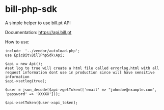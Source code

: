 # bill-php-sdk
A simple helper to use bill.pt API

Documentation:
https://api.bill.pt

How to use:
```
include  '../vendor/autoload.php';
use EpicBit\BillPhpSdk\Api;

$api = new Api();
#set log to true will create a html file called errorlog.html with all request information dont use in production since will have sensitive information
$api->setlog(true);

$user = json_decode($api->getToken(['email' => "johndoe@example.com", 'password' => 'XXXXX']));

$api->setToken($user->api_token);
```